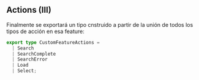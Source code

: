 ## Actions (III)

Finalmente se exportará un tipo cnstruido a partir de la unión de todos los tipos de acción en esa feature:

```ts
export type CustomFeatureActions = 
  | Search
  | SearchComplete
  | SearchError
  | Load
  | Select;

```